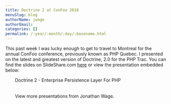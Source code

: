 ```yaml
---
title: Doctrine 2 at ConFoo 2010
menuSlug: blog
authorName: jwage 
authorEmail: 
categories: []
permalink: /:year/:month/:day/:basename.html
---
```

This past week I was lucky enough to get to travel to Montreal for the
annual ConFoo conference, previously known as PHP Quebec. I presented on
the latest and greatest version of Doctrine, 2.0 for the PHP Trac. You
can find the slides on SlideShare.com
[here](http://www.slideshare.net/jwage/doctrine-2-enterprise-persistence-layer-for-php-3402070)
or view the presentation embedded below:

<div style="margin-left: 30px; width:425px" id="__ss_3402070">

Doctrine 2 - Enterprise Persistence Layer For PHP

<object width="425" height="355">

</object><div style="padding:5px 0 12px">

View more presentations from Jonathan Wage.

</div></div>


